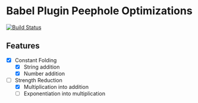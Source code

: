 # Babel Plugin Peephole Optimizations

[![Build Status](https://travis-ci.com/hachibu/babel-plugin-peephole-optimizations.svg?branch=master)](https://travis-ci.com/hachibu/babel-plugin-peephole-optimizations)

## Features

  - [x] Constant Folding
    - [x] String addition
    - [x] Number addition

  - [ ] Strength Reduction
    - [x] Multiplication into addition
    - [ ] Exponentiation into multiplication
